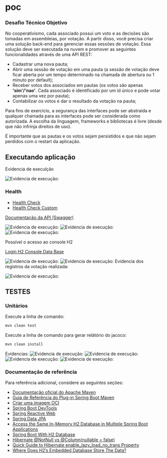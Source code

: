 # poc

### Desafio Técnico Objetivo

No cooperativismo, cada associado possui um voto e as decisões são tomadas em assembleias, por votação.
A partir disso, você precisa criar uma solução back-end para gerenciar essas sessões de votação.
Essa solução deve ser executada na nuvem e promover as seguintes funcionalidades através de uma API
REST:

* Cadastrar uma nova pauta;
* Abrir uma sessão de votação em uma pauta (a sessão de votação deve ficar aberta por um tempo
determinado na chamada de abertura ou 1 minuto por default);
* Receber votos dos associados em pautas (os votos são apenas **'sim'/'nao'**. Cada associado é
identificado por um id único e pode votar apenas uma vez por pauta);
* Contabilizar os votos e dar o resultado da votação na pauta;

Para fins de exercício, a segurança das interfaces pode ser abstraída e qualquer chamada para as interfaces
pode ser considerada como autorizada. A escolha da linguagem, frameworks e bibliotecas é livre (desde que
não infrinja direitos de uso).

É importante que as pautas e os votos sejam persistidos e que não sejam perdidos com o restart da aplicação.

## Executando aplicação
Evidencia de execulção

![Evidencia de execução:](src/main/resources/img/app-exec.png)

### Health
* [Health Check](http://localhost:8080/poc/v1/actuator)
* [Health Check Custom](http://localhost:8080/poc/v1/actuator/health/custom)


[Documentação da API (Swagger)](http://localhost:8080/poc/v1/swagger-ui/index.html#/)

![Evidencia de execução:](src/main/resources/img/home-swagger.png)
![Evidencia de execução:](src/main/resources/img/evidencia-votacao.png)
![Evidencia de execução:](src/main/resources/img/evidencia-app-execucao.png)

Possível o acesso ao console H2

[Login H2 Console Data Base](http://localhost:8080/poc/v1/h2-console/)

![Evidencia de execução:](src/main/resources/img/login-database-h2.png)
![Evidencia de execução:](src/main/resources/img/database-h2-conected.png)
Evidencia dos registros da votação realizada:

![Evidencia de execução:](src/main/resources/img/result-query-voting.png)

## TESTES

### Unitários

Execute a linha de comando:

```sh
mvn clean test
```

Execute a linha de comando para gerar relátório do jacoco:

```sh
mvn clean install
```
Evidencias:
![Evidencia de execução:](src/main/resources/img/exec-mvn-install.png)
![Evidencia de execução:](src/main/resources/img/report-open-in-browser.png)
![Evidencia de execução:](src/main/resources/img/report-jacoco-index.png)
![Evidencia de execução:](src/main/resources/img/report-covarege.png)

### Documentação de referência
Para referência adicional, considere as seguintes seções:

* [Documentação oficial do Apache Maven](https://maven.apache.org/guides/index.html)
* [Guia de Referência do Plug-in Spring Boot Maven](https://docs.spring.io/spring-boot/docs/3.0.4/maven-plugin/reference/html/)
* [Criar uma imagem OCI](https://docs.spring.io/spring-boot/docs/3.0.4/maven-plugin/reference/html/#build-image)
* [Spring Boot DevTools](https://docs.spring.io/spring-boot/docs/3.0.4/reference/htmlsingle/#using.devtools)
* [Spring Reactive Web](https://docs.spring.io/spring-boot/docs/3.0.4/reference/htmlsingle/#web.reactive)
* [Spring Data JPA](https://docs.spring.io/spring-boot/docs/3.0.4/reference/htmlsingle/#data.sql.jpa-and-spring-data)
* [Access the Same In-Memory H2 Database in Multiple Spring Boot Applications](https://www.baeldung.com/spring-boot-access-h2-database-multiple-apps)
* [Spring Boot With H2 Database](https://www.baeldung.com/spring-boot-h2-database)
* [Hibernate @NotNull vs @Column(nullable = false)](https://www.baeldung.com/hibernate-notnull-vs-nullable)
* [Quick Guide to Hibernate enable_lazy_load_no_trans Property](https://www.baeldung.com/hibernate-lazy-loading-workaround)
* [Where Does H2’s Embedded Database Store The Data?](https://www.baeldung.com/h2-embedded-db-data-storage)
